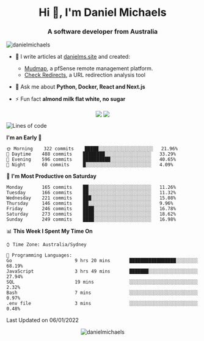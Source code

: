 <h1 align="center">Hi 👋, I'm Daniel Michaels</h1>
<h3 align="center">A software developer from Australia</h3>
<p align="left"> <img src="https://komarev.com/ghpvc/?username=danielmichaels" alt="danielmichaels" /> </p>

- 📝 I write articles at [danielms.site](https://danielms.site?ref=danielmichaels-github) and created:
    - [Mudmap](https://mudmap.io?ref=danielmichaels-github), a pfSense remote management platform.
    - [Check Redirects](https://www.check-redirects.com?ref=danielmichaels-github), a URL redirection analysis tool
- 💬 Ask me about **Python, Docker, React and Next.js**

- ⚡ Fun fact **almond milk flat white, no sugar**

<p align="center">
<a href="https://twitter.com/dansult" target="_blank"><img align="center" src="https://img.shields.io/badge/twitter-%231DA1F2.svg?&style=for-the-badge&logo=twitter&logoColor=white"></a>
<a href="https://linkedin.com/in/daniel-michaels" target="_blank"><img align="center" src="https://img.shields.io/badge/linkedin-%230077B5.svg?&style=for-the-badge&logo=linkedin&logoColor=white"></a>
</p>

<!--START_SECTION:waka-->
![Lines of code](https://img.shields.io/badge/From%20Hello%20World%20I%27ve%20Written-30%20Thousand%20lines%20of%20code-blue)

**I'm an Early 🐤** 

```text
🌞 Morning    322 commits    █████░░░░░░░░░░░░░░░░░░░░   21.96% 
🌆 Daytime    488 commits    ████████░░░░░░░░░░░░░░░░░   33.29% 
🌃 Evening    596 commits    ██████████░░░░░░░░░░░░░░░   40.65% 
🌙 Night      60 commits     █░░░░░░░░░░░░░░░░░░░░░░░░   4.09%

```
📅 **I'm Most Productive on Saturday** 

```text
Monday       165 commits    ██░░░░░░░░░░░░░░░░░░░░░░░   11.26% 
Tuesday      166 commits    ██░░░░░░░░░░░░░░░░░░░░░░░   11.32% 
Wednesday    221 commits    ███░░░░░░░░░░░░░░░░░░░░░░   15.08% 
Thursday     146 commits    ██░░░░░░░░░░░░░░░░░░░░░░░   9.96% 
Friday       246 commits    ████░░░░░░░░░░░░░░░░░░░░░   16.78% 
Saturday     273 commits    ████░░░░░░░░░░░░░░░░░░░░░   18.62% 
Sunday       249 commits    ████░░░░░░░░░░░░░░░░░░░░░   16.98%

```


📊 **This Week I Spent My Time On** 

```text
⌚︎ Time Zone: Australia/Sydney

💬 Programming Languages: 
Go                       9 hrs 20 mins       █████████████████░░░░░░░░   68.19% 
JavaScript               3 hrs 49 mins       ███████░░░░░░░░░░░░░░░░░░   27.94% 
SQL                      19 mins             ░░░░░░░░░░░░░░░░░░░░░░░░░   2.32% 
Bash                     7 mins              ░░░░░░░░░░░░░░░░░░░░░░░░░   0.97% 
.env file                3 mins              ░░░░░░░░░░░░░░░░░░░░░░░░░   0.48%

```


 Last Updated on 06/01/2022
<!--END_SECTION:waka-->

<p align="center"> <img src="https://github-readme-stats.vercel.app/api?username=danielmichaels&show_icons=true" alt="danielmichaels" /> </p>

